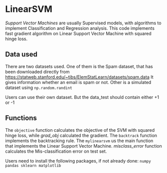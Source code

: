 # LinearSVM
*Support Vector Machines* are usually Supervised models, with algorithms to implement Classification and Regression analysis.
This code implements fast gradient algorithm on Linear Support Vector Machine with squared hinge loss.


## Data used
There are two datasets used. 
One of them is the Spam dataset, that has been downloaded directly from https://statweb.stanford.edu/~tibs/ElemStatLearn/datasets/spam.data
It gives information whether an email is spam or not. 
Other is a simulated dataset using `np.random.randint`

Users can use their own dataset. But the data_test should contain either +1 or -1

## Functions
The `objective` function calculates the objective of the SVM with squared hinge loss, while *grad_obj* calculated the gradient.
The `backtrack` function implements the backtracking rule.
The `mylinearsvm` us the main function that implements the Linear Support Vector Machine.
*misclass_error* function calculates the Mis-classification error on test set.

Users need to install the following packages, if not already done:
`numpy
pandas
sklearn
matplotlib`

